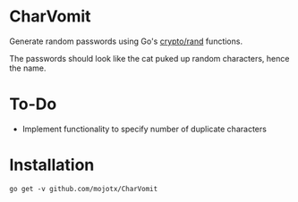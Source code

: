 
# CharVomit

Generate random passwords using Go's
[crypto/rand](https://golang.org/pkg/crypto/rand/) functions.

The passwords should look like the cat puked up random characters,
hence the name.

# To-Do
* Implement functionality to specify number of duplicate characters

# Installation
```shell
go get -v github.com/mojotx/CharVomit
```


